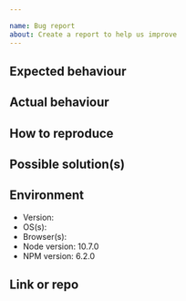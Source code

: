 ```yaml
---

name: Bug report
about: Create a report to help us improve
---
```


## Expected behaviour


## Actual behaviour


## How to reproduce

<!-- Steps to reproduce the bug -->

## Possible solution(s)
<!--How do you think, the issue should be solved ? -->

## Environment
-   Version: 
-   OS(s): 
-   Browser(s): 
-   Node version: 10.7.0
-   NPM version: 6.2.0   

## Link or repo

<!-- Paste a REPL/CodePen/LogRocket or minimal Github repo link -->
